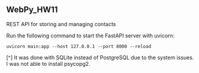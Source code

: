## WebPy_HW11
REST API for storing and managing contacts


Run the following command to start the FastAPI server with uvicorn:

    uvicorn main:app --host 127.0.0.1 --port 8000 --reload


[^] It was done with SQLite instead of PostgreSQL due to the system issues. 
    I was not able to install psycopg2. 
